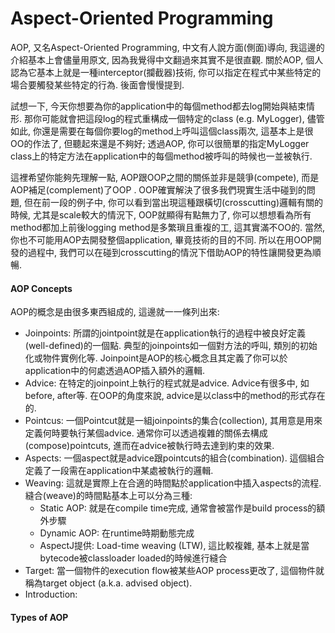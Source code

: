 # Aspect-Oriented Programming

AOP, 又名Aspect-Oriented Programming, 中文有人說方面\(側面\)導向, 我這邊的介紹基本上會儘量用原文, 因為我覺得中文翻過來其實不是很直觀. 關於AOP, 個人認為它基本上就是一種interceptor\(攔截器\)技術, 你可以指定在程式中某些特定的場合要觸發某些特定的行為. 後面會慢慢提到.

試想一下, 今天你想要為你的application中的每個method都去log開始與結束情形. 那你可能就會把這段log的程式重構成一個特定的class \(e.g. MyLogger\), 儘管如此, 你還是需要在每個你要log的method上呼叫這個class兩次, 這基本上是很OO的作法了, 但聽起來還是不夠好; 透過AOP,  你可以很簡單的指定MyLogger class上的特定方法在application中的每個method被呼叫的時候也一並被執行.

這裡希望你能夠先理解一點, AOP跟OOP之間的關係並非是競爭\(compete\), 而是AOP補足\(complement\)了OOP . OOP確實解決了很多我們現實生活中碰到的問題, 但在前一段的例子中, 你可以看到當出現這種跟橫切\(crosscutting\)邏輯有關的時候, 尤其是scale較大的情況下, OOP就顯得有點無力了, 你可以想想看為所有method都加上前後logging method是多繁瑣且重複的工, 這其實滿不OO的. 當然, 你也不可能用AOP去開發整個application, 畢竟技術的目的不同. 所以在用OOP開發的過程中, 我們可以在碰到crosscutting的情況下借助AOP的特性讓開發更為順暢.

#### AOP Concepts

AOP的概念是由很多東西組成的, 這邊就一一條列出來:

* Joinpoints: 所謂的jointpoint就是在application執行的過程中被良好定義\(well-defined\)的一個點. 典型的joinpoints如一個對方法的呼叫, 類別的初始化或物件實例化等. Joinpoint是AOP的核心概念且其定義了你可以於application中的何處透過AOP插入額外的邏輯.
* Advice: 在特定的joinpoint上執行的程式就是advice. Advice有很多中, 如before, after等. 在OOP的角度來說, advice是以class中的method的形式存在的.
* Pointcus: 一個Pointcut就是一組joinpoints的集合\(collection\), 其用意是用來定義何時要執行某個advice. 通常你可以透過複雜的關係去構成\(compose\)pointcuts, 進而在advice被執行時去達到約束的效果.
* Aspects: 一個aspect就是advice跟pointcuts的組合\(combination\). 這個組合定義了一段需在application中某處被執行的邏輯.
* Weaving: 這就是實際上在合適的時間點於application中插入aspects的流程. 縫合\(weave\)的時間點基本上可以分為三種:
  * Static AOP: 就是在compile time完成, 通常會被當作是build process的額外步驟
  * Dynamic AOP: 在runtime時期動態完成
  * AspectJ提供: Load-time weaving \(LTW\), 這比較複雜, 基本上就是當bytecode被classloader loaded的時候進行縫合
* Target: 當一個物件的execution flow被某些AOP process更改了, 這個物件就稱為target object \(a.k.a. advised object\). 
* Introduction:

#### Types of AOP



